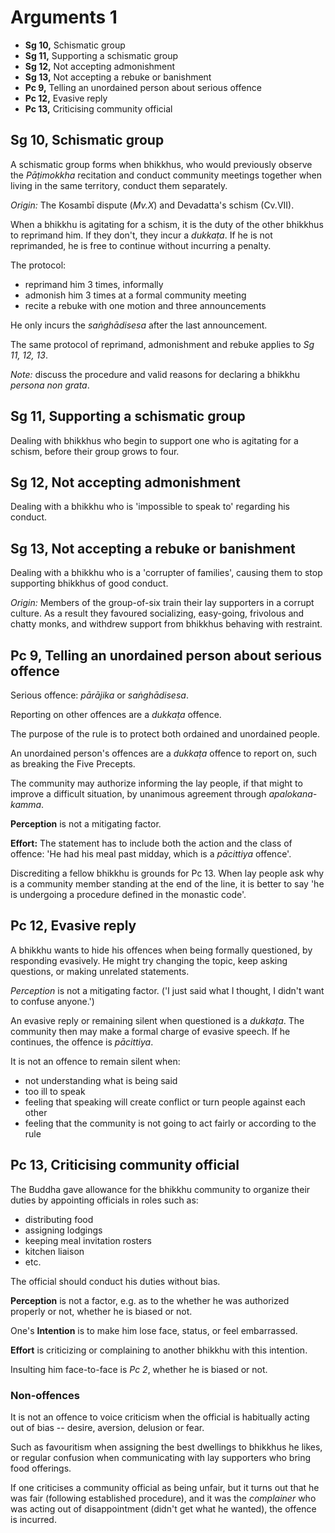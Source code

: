 # Arguments 1

-   **Sg 10,** Schismatic group
-   **Sg 11,** Supporting a schismatic group
-   **Sg 12,** Not accepting admonishment
-   **Sg 13,** Not accepting a rebuke or banishment
-   **Pc 9,** Telling an unordained person about serious offence
-   **Pc 12,** Evasive reply
-   **Pc 13,** Criticising community official

## Sg 10, Schismatic group

A schismatic group forms when bhikkhus, who would previously observe the
*Pāṭimokkha* recitation and conduct community meetings together when living in
the same territory, conduct them separately.

*Origin:* The Kosambī dispute (*Mv.X*) and Devadatta's schism (Cv.VII).

When a bhikkhu is agitating for a schism, it is the duty of the other bhikkhus
to reprimand him. If they don't, they incur a *dukkaṭa*. If he is not
reprimanded, he is free to continue without incurring a penalty.

The protocol:

- reprimand him 3 times, informally
- admonish him 3 times at a formal community meeting
- recite a rebuke with one motion and three announcements

He only incurs the *saṅghādisesa* after the last announcement.

The same protocol of reprimand, admonishment and rebuke applies to *Sg 11, 12, 13*.

*Note:* discuss the procedure and valid reasons for declaring a bhikkhu *persona non grata*.

## Sg 11, Supporting a schismatic group

Dealing with bhikkhus who begin to support one who is agitating for a schism,
before their group grows to four.

## Sg 12, Not accepting admonishment

Dealing with a bhikkhu who is 'impossible to speak to' regarding his conduct.

## Sg 13, Not accepting a rebuke or banishment

Dealing with a bhikkhu who is a 'corrupter of families', causing them to stop
supporting bhikkhus of good conduct.

*Origin:* Members of the group-of-six train their lay supporters in a corrupt
culture. As a result they favoured socializing, easy-going, frivolous and chatty
monks, and withdrew support from bhikkhus behaving with restraint.

## Pc 9, Telling an unordained person about serious offence

Serious offence: *pārājika* or *saṅghādisesa*.

Reporting on other offences are a *dukkaṭa* offence.

The purpose of the rule is to protect both ordained and unordained people.

An unordained person's offences are a *dukkaṭa* offence to report on, such as
breaking the Five Precepts.

The community may authorize informing the lay people, if that might to improve a
difficult situation, by unanimous agreement through *apalokana-kamma*.

**Perception** is not a mitigating factor.

**Effort:** The statement has to include both the action and the class of
offence: 'He had his meal past midday, which is a *pācittiya* offence'.

Discrediting a fellow bhikkhu is grounds for Pc 13. When lay people ask why is a
community member standing at the end of the line, it is better to say 'he is
undergoing a procedure defined in the monastic code'.

## Pc 12, Evasive reply

A bhikkhu wants to hide his offences when being formally questioned, by
responding evasively. He might try changing the topic, keep asking questions, or
making unrelated statements.

*Perception* is not a mitigating factor. ('I just said what I thought, I didn't want to confuse anyone.')

An evasive reply or remaining silent when questioned is a *dukkaṭa*. The
community then may make a formal charge of evasive speech. If he continues, the
offence is *pācittiya*.

It is not an offence to remain silent when:

- not understanding what is being said
- too ill to speak
- feeling that speaking will create conflict or turn people against each other
- feeling that the community is not going to act fairly or according to the rule

## Pc 13, Criticising community official

The Buddha gave allowance for the bhikkhu community to organize their duties by
appointing officials in roles such as:

- distributing food
- assigning lodgings
- keeping meal invitation rosters
- kitchen liaison
- etc.

The official should conduct his duties without bias.

**Perception** is not a factor, e.g. as to the whether he was authorized
properly or not, whether he is biased or not.

One's **Intention** is to make him lose face, status, or feel embarrassed.

**Effort** is criticizing or complaining to another bhikkhu with this intention.

Insulting him face-to-face is *Pc 2*, whether he is biased or not.

### Non-offences

It is not an offence to voice criticism when the official is habitually acting
out of bias -- desire, aversion, delusion or fear.

Such as favouritism when assigning the best dwellings to bhikkhus he likes, or
regular confusion when communicating with lay supporters who bring food offerings.

If one criticises a community official as being unfair, but it turns out that he
was fair (following established procedure), and it was the *complainer* who was
acting out of disappointment (didn't get what he wanted), the offence is
incurred.

